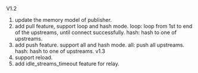 V1.2
1. update the memory model of publisher.
2. add pull feature, support loop and hash mode.
   loop: loop from 1st to end of the upstreams, until connect successfully. 
   hash: hash to one of upstreams.
3. add push feature. support all and hash mode.
   all: push all upstreams. 
   hash: hash to one of upstreams.
v1.3
1. support reload.
2. add idle_streams_timeout feature for relay.

